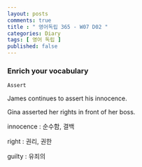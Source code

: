 ```yaml
---
layout: posts
comments: true
title : " 영어독립 365 - W07 D02 "
categories: Diary
tags: [ 영어 독립 ]
published: false
---
```


### Enrich your vocabulary

```text
Assert
```

James continues to assert his innocence.

Gina asserted her rights in front of her boss.

innocence
 : 순수함, 결백

right
 : 권리, 권한

guilty
 : 유죄의
